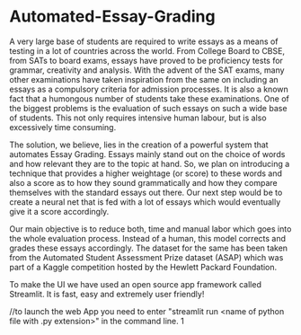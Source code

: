 # Automated-Essay-Grading

A very large base of students are required to write essays as a means of testing in a lot of countries across the world. From College Board to CBSE, from SATs to board exams, essays have proved to be proficiency tests for grammar, creativity and analysis. With the advent of the SAT exams, many other examinations have taken inspiration from the same on including an essays as a compulsory criteria for admission processes. It is also a known fact that a humongous number of students take these examinations. One of the biggest problems is the evaluation of such essays on such a wide base of students. This not only requires intensive human labour, but is also excessively time consuming.

The solution, we believe, lies in the creation of a powerful system that automates Essay Grading. Essays mainly stand out on the choice of words and how relevant they are to the topic at hand. So, we plan on introducing a technique that provides a higher weightage (or score) to these words and also a score as to how they sound grammatically and how they compare themselves with the standard essays out there. Our next step would be to create a neural net that is fed with a lot of essays which would eventually give it a score accordingly.

Our main objective is to reduce both, time and manual labor which goes into the whole evaluation process. Instead of a human, this model corrects and grades these essays accordingly.
The dataset for the same has been taken from the Automated Student Assessment Prize dataset (ASAP) which was part of a Kaggle competition hosted by the Hewlett Packard Foundation.

To make the UI we have used an open source app framework called Streamlit. It is fast, easy and extremely user friendly!

//to launch the web App you need to enter "streamlit run <name of python file with .py extension>" in the command line.
1
